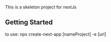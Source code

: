 This is a skeleton project for nextJs

## Getting Started

to use:
  npx create-next-app [nameProject] -e [url]


